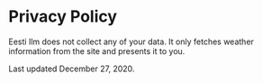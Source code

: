 # Privacy Policy
Eesti Ilm does not collect any of your data. It only fetches weather information from the site and presents it to you.

Last updated December 27, 2020.

